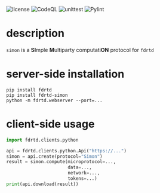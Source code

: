 ![license](https://img.shields.io/github/license/fdrtd/simon)
![CodeQL](https://github.com/fdrtd/simon/workflows/CodeQL/badge.svg)
![unittest](https://raw.githubusercontent.com/fdrtd/simon/main/.github/badges/tests.svg)
![Pylint](https://raw.githubusercontent.com/fdrtd/simon/main/.github/badges/pylint.svg)


# description

`simon` is a **SI**mple **M**ultiparty computati**ON** protocol for `fdrtd`

# server-side installation

    pip install fdrtd
    pip install fdrtd-simon
    python -m fdrtd.webserver --port=...

# client-side usage

```python
import fdrtd.clients.python

api = fdrtd.clients.python.Api("https://...")
simon = api.create(protocol="Simon")
result = simon.compute(microprotocol=...,
                       data=...,
                       network=...,
                       tokens=...)
print(api.download(result))
```
